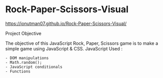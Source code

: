 # Rock-Paper-Scissors-Visual

https://ionutman07.github.io/Rock-Paper-Scissors-Visual/

Project Objective

The objective of this JavaScript Rock, Paper, Scissors game is to make a simple game using JavaScript & CSS.
JavaScript Used :

    - DOM manipulations
    - Math.random();
    - JavaScript conditionals
    - Functions
